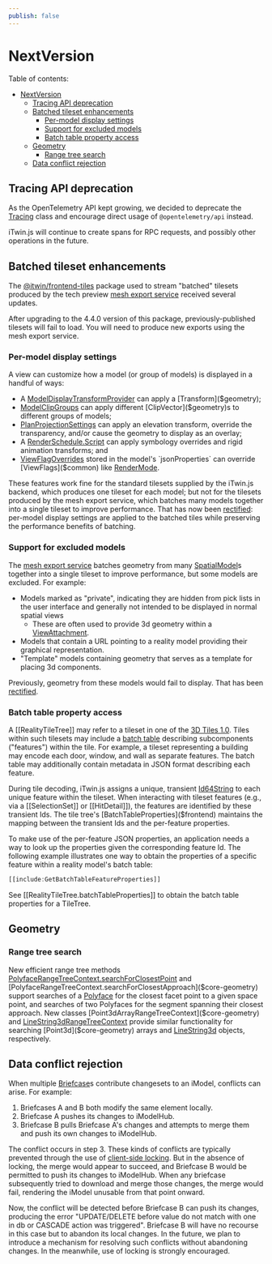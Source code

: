 ```yaml
---
publish: false
---
```


# NextVersion

Table of contents:

- [NextVersion](#nextversion)
  - [Tracing API deprecation](#tracing-api-deprecation)
  - [Batched tileset enhancements](#batched-tileset-enhancements)
    - [Per-model display settings](#per-model-display-settings)
    - [Support for excluded models](#support-for-excluded-models)
    - [Batch table property access](#batch-table-property-access)
  - [Geometry](#geometry)
    - [Range tree search](#range-tree-search)
  - [Data conflict rejection](#data-conflict-rejection)

## Tracing API deprecation

As the OpenTelemetry API kept growing, we decided to deprecate the [Tracing]($bentley) class and encourage direct usage of `@opentelemetry/api` instead.

iTwin.js will continue to create spans for RPC requests, and possibly other operations in the future.

## Batched tileset enhancements

The [@itwin/frontend-tiles](https://www.npmjs.com/package/@itwin/frontend-tiles) package used to stream "batched" tilesets produced by the tech preview [mesh export service](https://developer.bentley.com/apis/mesh-export/overview/) received several updates.

After upgrading to the 4.4.0 version of this package, previously-published tilesets will fail to load. You will need to produce new exports using the mesh export service.

### Per-model display settings

A view can customize how a model (or group of models) is displayed in a handful of ways:

- A [ModelDisplayTransformProvider]($frontend) can apply a [Transform]($geometry);
- [ModelClipGroups]($common) can apply different [ClipVector]($geometry)s to different groups of models;
- [PlanProjectionSettings]($common) can apply an elevation transform, override the transparency, and/or cause the geometry to display as an overlay;
- A [RenderSchedule.Script]($common) can apply symbology overrides and rigid animation transforms; and
- [ViewFlagOverrides]($common) stored in the model's `jsonProperties` can override [ViewFlags]($common) like [RenderMode]($common).

These features work fine for the standard tilesets supplied by the iTwin.js backend, which produces one tileset for each model; but not for the tilesets produced by the mesh export service, which batches many models together into a single tileset to improve performance. That has now been [rectified](https://github.com/iTwin/itwinjs-core/pull/6354): per-model display settings are applied to the batched tiles while preserving the performance benefits of batching.

### Support for excluded models

The [mesh export service](https://developer.bentley.com/apis/mesh-export/overview/) batches geometry from many [SpatialModel]($backend)s together into a single tileset to improve performance, but some models are excluded. For example:

- Models marked as "private", indicating they are hidden from pick lists in the user interface and generally not intended to be displayed in normal spatial views
  - These are often used to provide 3d geometry within a [ViewAttachment]($backend).
- Models that contain a URL pointing to a reality model providing their graphical representation.
- "Template" models containing geometry that serves as a template for placing 3d components.

Previously, geometry from these models would fail to display. That has been [rectified](https://github.com/iTwin/itwinjs-core/pull/6270).

### Batch table property access

A [[RealityTileTree]] may refer to a tileset in one of the [3D Tiles 1.0](https://docs.ogc.org/cs/18-053r2/18-053r2.html). Tiles within such tilesets may include a [batch table](https://github.com/CesiumGS/3d-tiles/tree/main/specification/TileFormats/BatchTable) describing subcomponents ("features") within the tile. For example, a tileset representing a building may encode each door, window, and wall as separate features. The batch table may additionally contain metadata in JSON format describing each feature.

During tile decoding, iTwin.js assigns a unique, transient [Id64String]($bentley) to each unique feature within the tileset. When interacting with tileset features (e.g., via a [[SelectionSet]] or [[HitDetail]]), the features are identified by these transient Ids. The tile tree's [BatchTableProperties]($frontend) maintains the mapping between the transient Ids and the per-feature properties.

To make use of the per-feature JSON properties, an application needs a way to look up the properties given the corresponding feature Id. The following example illustrates one way to obtain the properties of a specific feature within a reality model's batch table:

```ts
[[include:GetBatchTableFeatureProperties]]
```

See [[RealityTileTree.batchTableProperties]] to obtain the batch table properties for a TileTree.

## Geometry

### Range tree search

New efficient range tree methods [PolyfaceRangeTreeContext.searchForClosestPoint]($core-geometry) and [PolyfaceRangeTreeContext.searchForClosestApproach]($core-geometry) support searches of a [Polyface]($core-geometry) for the closest facet point to a given space point, and searches of two Polyfaces for the segment spanning their closest approach. New classes [Point3dArrayRangeTreeContext]($core-geometry) and [LineString3dRangeTreeContext]($core-geometry) provide similar functionality for searching [Point3d]($core-geometry) arrays and [LineString3d]($core-geometry) objects, respectively.

## Data conflict rejection

When multiple [Briefcase]($backend)s contribute changesets to an iModel, conflicts can arise. For example:

1. Briefcases A and B both modify the same element locally.
2. Briefcase A pushes its changes to iModelHub.
3. Briefcase B pulls Briefcase A's changes and attempts to merge them and push its own changes to iModelHub.

The conflict occurs in step 3. These kinds of conflicts are typically prevented through the use of [client-side locking](https://www.itwinjs.org/learning/backend/concurrencycontrol/). But in the absence of locking, the merge would appear to succeed, and Briefcase B would be permitted to push its changes to iModelHub. When any briefcase subsequently tried to download and merge those changes, the merge would fail, rendering the iModel unusable from that point onward.

Now, the conflict will be detected before Briefcase B can push its changes, producing the error "UPDATE/DELETE before value do not match with one in db or CASCADE action was triggered". Briefcase B will have no recourse in this case but to abandon its local changes. In the future, we plan to introduce a mechanism for resolving such conflicts without abandoning changes. In the meanwhile, use of locking is strongly encouraged.
